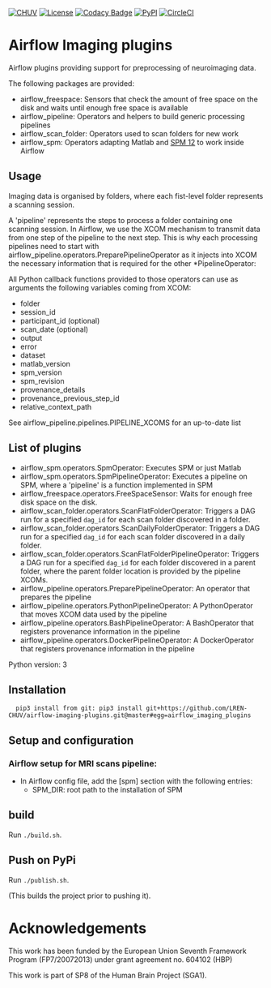 [![CHUV](https://img.shields.io/badge/CHUV-LREN-AF4C64.svg)](https://www.unil.ch/lren/en/home.html) [![License](https://img.shields.io/badge/license-Apache--2.0-blue.svg)](https://github.com/LREN-CHUV/airflow-imaging-plugins/blob/master/LICENSE) [![Codacy Badge](https://api.codacy.com/project/badge/Grade/7a9c796392e4420495ee1fabd0fce9ae)](https://www.codacy.com/app/hbp-mip/airflow-imaging-plugins?utm_source=github.com&amp;utm_medium=referral&amp;utm_content=LREN-CHUV/airflow-imaging-plugins&amp;utm_campaign=Badge_Grade) [![PyPI](https://img.shields.io/pypi/v/airflow-imaging-plugins.svg)](https://pypi.python.org/pypi/airflow-imaging-plugins/) [![CircleCI](https://circleci.com/gh/HBPMedical/airflow-imaging-plugins.svg?style=svg)](https://circleci.com/gh/HBPMedical/airflow-imaging-plugins)

# Airflow Imaging plugins

Airflow plugins providing support for preprocessing of neuroimaging data.

The following packages are provided:

* airflow_freespace: Sensors that check the amount of free space on the disk and waits until enough free space is available
* airflow_pipeline: Operators and helpers to build generic processing pipelines
* airflow_scan_folder: Operators used to scan folders for new work
* airflow_spm: Operators adapting Matlab and [SPM 12](http://www.fil.ion.ucl.ac.uk/spm) to work inside Airflow

## Usage

Imaging data is organised by folders, where each fist-level folder represents a scanning session.

A 'pipeline' represents the steps to process a folder containing one scanning session.
In Airflow, we use the XCOM mechanism to transmit data from one step of the pipeline to the next step.
This is why each processing pipelines need to start with airflow_pipeline.operators.PreparePipelineOperator as it injects into XCOM the necessary information that is required for the other \*PipelineOperator:

All Python callback functions provided to those operators can use as arguments the following variables coming from XCOM:

* folder
* session_id
* participant_id (optional)
* scan_date (optional)
* output
* error
* dataset
* matlab_version
* spm_version
* spm_revision
* provenance_details
* provenance_previous_step_id
* relative_context_path

See airflow_pipeline.pipelines.PIPELINE_XCOMS for an up-to-date list

## List of plugins

* airflow_spm.operators.SpmOperator: Executes SPM or just Matlab
* airflow_spm.operators.SpmPipelineOperator: Executes a pipeline on SPM, where a 'pipeline' is a function implemented in SPM
* airflow_freespace.operators.FreeSpaceSensor: Waits for enough free disk space on the disk.
* airflow_scan_folder.operators.ScanFlatFolderOperator: Triggers a DAG run for a specified ``dag_id`` for each scan folder discovered in a folder.
* airflow_scan_folder.operators.ScanDailyFolderOperator: Triggers a DAG run for a specified ``dag_id`` for each scan folder discovered in a daily folder.
* airflow_scan_folder.operators.ScanFlatFolderPipelineOperator: Triggers a DAG run for a specified ``dag_id`` for each folder discovered in a parent folder, where the parent folder location is provided by the pipeline XCOMs.
* airflow_pipeline.operators.PreparePipelineOperator: An operator that prepares the pipeline
* airflow_pipeline.operators.PythonPipelineOperator: A PythonOperator that moves XCOM data used by the pipeline
* airflow_pipeline.operators.BashPipelineOperator: A BashOperator that registers provenance information in the pipeline
* airflow_pipeline.operators.DockerPipelineOperator: A DockerOperator that registers provenance information in the pipeline

Python version: 3

## Installation

```
  pip3 install from git: pip3 install git+https://github.com/LREN-CHUV/airflow-imaging-plugins.git@master#egg=airflow_imaging_plugins
```

## Setup and configuration

### Airflow setup for MRI scans pipeline:

* In Airflow config file, add the [spm] section with the following entries:
   * SPM_DIR: root path to the installation of SPM

## build

Run `./build.sh`.


## Push on PyPi

Run `./publish.sh`.

(This builds the project prior to pushing it).

# Acknowledgements

This work has been funded by the European Union Seventh Framework Program (FP7/2007­2013) under grant agreement no. 604102 (HBP)

This work is part of SP8 of the Human Brain Project (SGA1).
